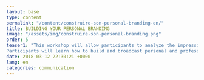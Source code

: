 ```yaml
---
layout: base
type: content
permalink: "/content/construire-son-personal-branding-en/"
title: BUILDING YOUR PERSONAL BRANDING
image: "/assets/img/construire-son-personal-branding.png"
order: 5
teaser1: "This workshop will allow participants to analyze the impression the world has of them, specifically on the Web, the social and professional networks. Actions will then be taken to control this image on the short and mid-terms, and make targeted diffusions.
Participants will learn how to build and broadcast personal and professional messages in texts, images or videos."
date: 2018-03-12 22:30:21 +0000
lang: en
categories: communication
---
```

